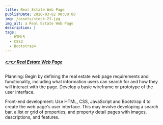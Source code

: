 ```yaml
---
title: Real Estate Web Page
publishDate: 2020-03-02 00:00:00
img: /assets/stock-21.jpg
img_alt: a Real Estate Web Page
description: |
tags:
  - HTML5
  - CSS3
  - Bootstrap4
---
```


##### [👉👉 Real Estate Web Page](https://guillerey.github.io/Maquetacion-Web-Inmobiliaria/)<base target="_blank">

Planning: Begin by defining the real estate web page requirements and functionality, including what information users can search for and how they will interact with the page. Develop a basic wireframe or prototype of the user interface.

Front-end development: Use HTML, CSS, JavaScript and Bootstrap 4 to create the web page's user interface. This may involve developing a search bar, a list or grid of properties, and property detail pages with images, descriptions, and features.

